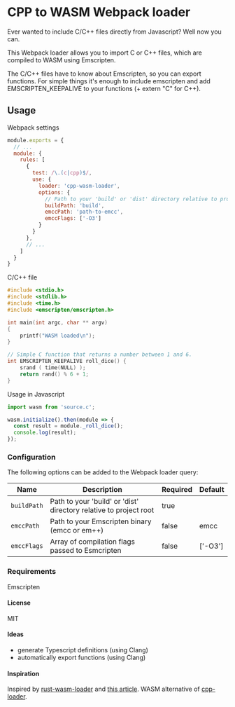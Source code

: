 # CPP to WASM Webpack loader
Ever wanted to include C/C++ files directly from Javascript?
Well now you can.

This Webpack loader allows you to import C or C++ files, which are
compiled to WASM using Emscripten.

The C/C++ files have to know about Emscripten, so you can export functions. For simple
things it's enough to include emscripten and add EMSCRIPTEN_KEEPALIVE to your functions
(+ extern "C" for C++).

## Usage
Webpack settings
```js
module.exports = {
  // ...
  module: {
    rules: [
      {
        test: /\.(c|cpp)$/,
        use: {
          loader: 'cpp-wasm-loader',
          options: {
            // Path to your 'build' or 'dist' directory relative to project root
            buildPath: 'build',
            emccPath: 'path-to-emcc',
            emccFlags: ['-O3']
          }
        }
      },
      // ...
    ]
  }
}
```

C/C++ file
```c
#include <stdio.h>
#include <stdlib.h>
#include <time.h>
#include <emscripten/emscripten.h>

int main(int argc, char ** argv)
{
    printf("WASM loaded\n");
}

// Simple C function that returns a number between 1 and 6.
int EMSCRIPTEN_KEEPALIVE roll_dice() {
    srand ( time(NULL) );
    return rand() % 6 + 1;
}
```

Usage in Javascript
```js
import wasm from 'source.c';

wasm.initialize().then(module => {
  const result = module._roll_dice();
  console.log(result);
});
```

### Configuration
The following options can be added to the Webpack loader query:

| Name | Description | Required | Default |
| ---- | ----------- | -------- | ------- |
| `buildPath` |  Path to your 'build' or 'dist' directory relative to project root | true| |
| `emccPath` | Path to your Emscripten binary (emcc or em++) | false | emcc |
| `emccFlags` | Array of compilation flags passed to Esmcripten | false | ['-O3'] |

### Requirements
Emscripten

#### License
MIT

#### Ideas
* generate Typescript definitions (using Clang)
* automatically export functions (using Clang)

#### Inspiration
Inspired by [rust-wasm-loader](https://www.npmjs.com/package/rust-wasm-loader) and
[this article](https://tutorialzine.com/2017/06/getting-started-with-web-assembly).
WASM alternative of [cpp-loader](https://www.npmjs.com/package/cpp-loader).
